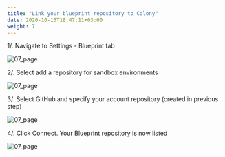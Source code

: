 ```yaml
---
title: "Link your blueprint repository to Colony"
date: 2020-10-15T18:47:11+03:00
weight: 7
---
```

1/. Navigate to Settings - Blueprint tab

![07_page](/images/module1/07_page.png)

2/. Select add a repository for sandbox environments

![07_page](/images/module1/add_bp_repo.png)

3/. Select GitHub and specify your account repository (created in previous step)

![07_page](/images/module1/select_gh.png)

4/. Click Connect. Your Blueprint repository is now listed

![07_page](/images/module1/click_connect.png)
